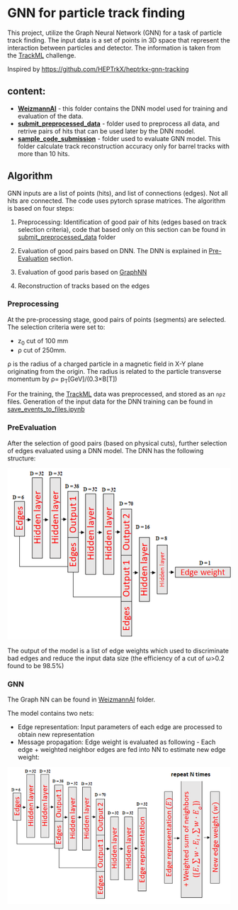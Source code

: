 # GNN for particle track finding

This project, utilize the Graph Neural Network (GNN) for a task of particle track finding.
The input data is a set of points in 3D space that represent the interaction between particles and detector. The information is taken from the [TrackML](https://competitions.codalab.org/competitions/20112) challenge.

Inspired by https://github.com/HEPTrkX/heptrkx-gnn-tracking

## content:
* **[WeizmannAI](#algorithm)** - this folder contains the DNN model used for training and evaluation of the data.
* **[submit_preprocessed_data](#preprocessing)**  - folder used to preprocess all data, and retrive pairs of hits that can be used later by the DNN model.
* **[sample_code_submission](sample_code_submission)** - folder used to evaluate GNN model. This folder calculate track reconstruction accuracy only for barrel tracks with more than 10 hits.

## Algorithm

GNN inputs are a list of points (hits), and list of connections (edges). Not all hits are connected. The code uses pytorch sprase matrices. The algorithm is based on four steps:

1. Preprocessing: Identification of good pair of hits (edges based on track selection criteria), code that based only on this section can be found in [submit_preprocessed_data](submit_preprocessed_data) folder

2. Evaluation of good pairs based on DNN. The DNN is explained in [Pre-Evaluation](#preevaluation) section.

3. Evaluation of good paris based on [GraphNN](#gnn)

4. Reconstruction of tracks based on the edges

### Preprocessing

At the pre-processing stage, good pairs of points (segments) are selected. The selection criteria were set to:
* z<sub>0</sub> cut of 100 mm
* &rho; cut of 250mm. 

&rho; is the radius of a charged particle in a magnetic field in X-Y plane originating from the origin. The radius is related to the particle transverse momentum by &rho;= p<sub>T</sub>[GeV]/(0.3&times;B[T])

For the training, the [TrackML](https://competitions.codalab.org/competitions/20112) data was preprocessed, and stored as an `npz` files. Generation of the input data for the DNN training can be found in [save_events_to_files.ipynb](https://nbviewer.jupyter.org/github/mpitt82/AI/blob/master/GraphNeuralNetwork/notebooks/save_events_to_files.ipynb)

### PreEvaluation

After the selection of good pairs (based on physical cuts), further selection of edges evaluated using a DNN model. The DNN has the following structure: 

![PreTrainModel](WeizmannAI/images/PreTrainModel.png?raw=true "PreTrainModel: for edge pre-estimation")

The output of the model is a list of edge weights which used to discriminate bad edges and reduce the input data size (the efficiency of a cut of &omega;&gt;0.2 found to be 98.5%)

### GNN

The Graph NN can be found in [WeizmannAI](WeizmannAI/) folder. 

The model contains two nets:
- Edge representation: Input parameters of each edge are processed to obtain new representation
- Message propagation: Edge weight is evaluated as following - Each edge + weighted neighbor edges are fed into NN to estimate new edge weight:

![GNN_model](WeizmannAI/images/GNN_model.png?raw=true "GNN_model: for edge classification")






